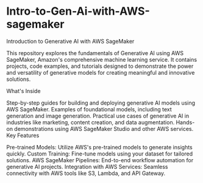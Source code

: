 # Intro-to-Gen-Ai-with-AWS-sagemaker
Introduction to Generative AI with AWS SageMaker

This repository explores the fundamentals of Generative AI using AWS SageMaker, Amazon's comprehensive machine learning service. It contains projects, code examples, and tutorials designed to demonstrate the power and versatility of generative models for creating meaningful and innovative solutions.

What's Inside

Step-by-step guides for building and deploying generative AI models using AWS SageMaker.
Examples of foundational models, including text generation and image generation.
Practical use cases of generative AI in industries like marketing, content creation, and data augmentation.
Hands-on demonstrations using AWS SageMaker Studio and other AWS services.
Key Features

Pre-trained Models: Utilize AWS's pre-trained models to generate insights quickly.
Custom Training: Fine-tune models using your dataset for tailored solutions.
AWS SageMaker Pipelines: End-to-end workflow automation for generative AI projects.
Integration with AWS Services: Seamless connectivity with AWS tools like S3, Lambda, and API Gateway.
